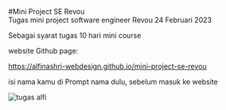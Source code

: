 #Mini Project SE Revou  
Tugas mini project software engineer Revou
24 Februari 2023

Sebagai syarat tugas 10 hari mini course

website Github page:

https://alfinashri-webdesign.github.io/mini-project-se-revou

isi nama kamu di Prompt nama dulu, sebelum masuk ke website


![tugas alfi](https://user-images.githubusercontent.com/23645665/220980133-4a19444e-6837-4356-a533-be34013a190d.png )
